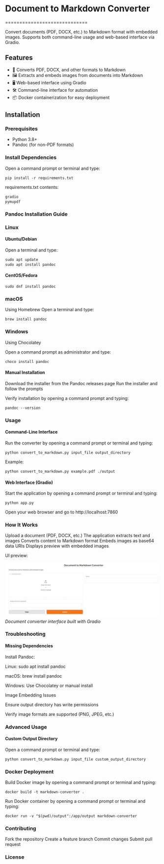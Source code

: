 # Document to Markdown Converter
=============================

Convert documents (PDF, DOCX, etc.) to Markdown format with embedded images. Supports both command-line usage and web-based interface via Gradio.

Features
--------
- 📄 Converts PDF, DOCX, and other formats to Markdown
- 🖼️ Extracts and embeds images from documents into Markdown
- 🖥️ Web-based interface using Gradio
- 🛠️ Command-line interface for automation
- 📦 Docker containerization for easy deployment

Installation
------------
### Prerequisites
- Python 3.8+
- Pandoc (for non-PDF formats) 

### Install Dependencies
Open a command prompt or terminal and type:
```
pip install -r requirements.txt
```

requirements.txt contents:

```
gradio
pymupdf
```
### Pandoc Installation Guide

### Linux

#### Ubuntu/Debian
Open a terminal and type:
```
sudo apt update
sudo apt install pandoc
```
#### CentOS/Fedora
```
sudo dnf install pandoc
```
### macOS
Using Homebrew
Open a terminal and type:
```
brew install pandoc
```
### Windows

Using Chocolatey

Open a command prompt as administrator and type:

```
choco install pandoc
```
#### Manual Installation

Download the installer from the Pandoc releases page
Run the installer and follow the prompts

Verify installation by opening a command prompt and typing:

```
pandoc --version
```
### Usage

#### Command-Line Interface

Run the converter by opening a command prompt or terminal and typing:
```
python convert_to_markdown.py input_file output_directory
```
Example:
```
python convert_to_markdown.py example.pdf ./output
```

#### Web Interface (Gradio)
Start the application by opening a command prompt or terminal and typing:

```
python app.py
```
Open your web browser and go to http://localhost:7860

### How It Works
Upload a document (PDF, DOCX, etc.)
The application extracts text and images
Converts content to Markdown format
Embeds images as base64 data URIs
Displays preview with embedded images

UI preview:

![Gradio Interface Preview](img/gradio_ui.png)
*Document converter interface built with Gradio*

### Troubleshooting

#### Missing Dependencies
Install Pandoc:

Linux: sudo apt install pandoc

macOS: brew install pandoc

Windows: Use Chocolatey or manual install

Image Embedding Issues

Ensure output directory has write permissions

Verify image formats are supported (PNG, JPEG, etc.)

### Advanced Usage
#### Custom Output Directory

Open a command prompt or terminal and type:

```
python convert_to_markdown.py input_file custom_output_directory
```

### Docker Deployment
Build Docker image by opening a command prompt or terminal and typing:

```
docker build -t markdown-converter .
```
Run Docker container by opening a command prompt or terminal and typing:

```
docker run -v "$(pwd)/output":/app/output markdown-converter
```
### Contributing
Fork the repository
Create a feature branch
Commit changes
Submit pull request

### License